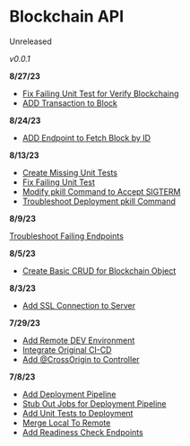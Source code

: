 # Blockchain API
Unreleased

*v0.0.1*

**8/27/23**

- [Fix Failing Unit Test for Verify Blockchain](#34)g
- [ADD Transaction to Block](#36)

**8/24/23**

- [ADD Endpoint to Fetch Block by ID](#32)

**8/13/23**

- [Create Missing Unit Tests](#24)
- [Fix Failing Unit Test](#26)
- [Modify pkill Command to Accept SIGTERM](#28)
- [Troubleshoot Deployment pkill Command](#30)

**8/9/23**

[Troubleshoot Failing Endpoints](#22)

**8/5/23**

- [Create Basic CRUD for Blockchain Object](#20)

**8/3/23**

- [Add SSL Connection to Server](#15)

**7/29/23**

- [Add Remote DEV Environment](#10)
- [Integrate Original CI-CD](#13)
- [Add @CrossOrigin to Controller](#16)

**7/8/23**

- [Add Deployment Pipeline](#1)
- [Stub Out Jobs for Deployment Pipeline](#3)
- [Add Unit Tests to Deployment](#5)
- [Merge Local To Remote](#7)
- [Add Readiness Check Endpoints](#9)
